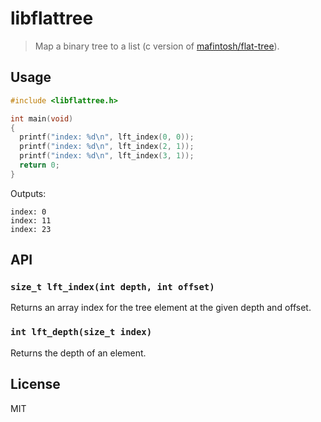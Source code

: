 # libflattree

> Map a binary tree to a list (c version of [mafintosh/flat-tree]).

## Usage

```c
#include <libflattree.h>

int main(void)
{
  printf("index: %d\n", lft_index(0, 0));
  printf("index: %d\n", lft_index(2, 1));
  printf("index: %d\n", lft_index(3, 1));
  return 0;
}
```

Outputs:

```
index: 0
index: 11
index: 23
```

## API

### `size_t lft_index(int depth, int offset)`

Returns an array index for the tree element at the given depth and offset.

### `int lft_depth(size_t index)`

Returns the depth of an element.

## License

MIT

[mafintosh/flat-tree]: https://github.com/mafintosh/flat-tree
